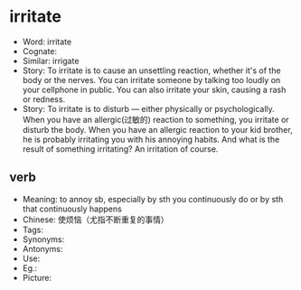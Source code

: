 # irritate

- Word: irritate
- Cognate: 
- Similar: irrigate
- Story: To irritate is to cause an unsettling reaction, whether it's of the body or the nerves. You can irritate someone by talking too loudly on your cellphone in public. You can also irritate your skin, causing a rash or redness.
- Story: To irritate is to disturb — either physically or psychologically. When you have an allergic(过敏的) reaction to something, you irritate or disturb the body. When you have an allergic reaction to your kid brother, he is probably irritating you with his annoying habits. And what is the result of something irritating? An irritation of course.

## verb

- Meaning: to annoy sb, especially by sth you continuously do or by sth that continuously happens
- Chinese: 使烦恼（尤指不断重复的事情）
- Tags: 
- Synonyms: 
- Antonyms: 
- Use: 
- Eg.: 
- Picture: 

